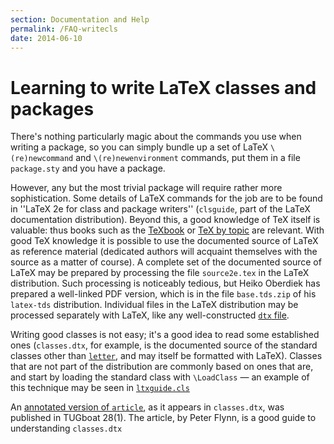 ```yaml
---
section: Documentation and Help
permalink: /FAQ-writecls
date: 2014-06-10
---
```


# Learning to write LaTeX classes and packages

There's nothing particularly magic about the commands you use when
writing a package, so you can simply bundle up a set of LaTeX
`\(re)newcommand` and `\(re)newenvironment` commands, put them in
a file `package.sty` and you have a package.

However, any but the most trivial package will require rather more
sophistication.  Some details of LaTeX commands for the job are to
be found in ''LaTeX 2e for class and package writers''
(`clsguide`, part of the LaTeX documentation distribution).
Beyond this, a good knowledge of TeX itself is valuable: thus books
such as the [TeXbook](FAQ-tex-books.md) or 
[TeX by topic](FAQ-ol-books.md) are relevant.  With good TeX
knowledge it is possible to use the documented source of LaTeX as
reference material (dedicated authors will acquaint themselves with the
source as a matter of course).  A complete set of the documented
source of LaTeX may be prepared by processing the file
`source2e.tex` in the LaTeX distribution.  Such processing is
noticeably tedious, but Heiko Oberdiek has prepared a well-linked
PDF version, which is in the file `base.tds.zip` of his
`latex-tds` distribution.  Individual files in the LaTeX
distribution may be processed separately with LaTeX, like any
well-constructed [`dtx` file](FAQ-dtx.md).

Writing good classes is not easy; it's a good idea to read some
established ones (`classes.dtx`, for example, is the documented
source of the standard classes other than [`letter`](https://ctan.org/pkg/letter), and may
itself be formatted with LaTeX).  Classes that are not part of the
distribution are commonly based on ones that are, and start by loading
the standard class with `\LoadClass`&nbsp;&mdash; an example of this
technique may be seen in [`ltxguide.cls`](https://ctan.org/pkg/latex-base)

An 
[annotated version of `article`](http://tug.org/TUGboat/Articles/tb28-1/tb88flynn.pdf),
as it appears in `classes.dtx`, was published in
TUGboat 28(1).  The article, by Peter Flynn, is a good guide to
understanding `classes.dtx`

